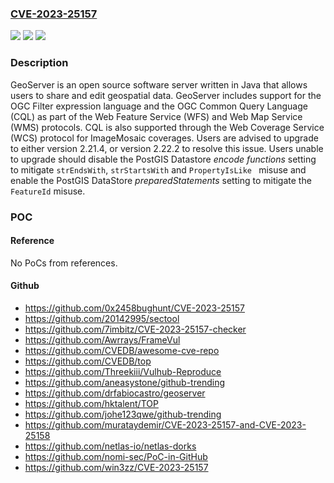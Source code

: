 ### [CVE-2023-25157](https://cve.mitre.org/cgi-bin/cvename.cgi?name=CVE-2023-25157)
![](https://img.shields.io/static/v1?label=Product&message=geoserver&color=blue)
![](https://img.shields.io/static/v1?label=Version&message=%3D%20%3E%3D%202.22.0%2C%20%3C%202.22.2%20&color=brighgreen)
![](https://img.shields.io/static/v1?label=Vulnerability&message=CWE-89%3A%20Improper%20Neutralization%20of%20Special%20Elements%20used%20in%20an%20SQL%20Command%20('SQL%20Injection')&color=brighgreen)

### Description

GeoServer is an open source software server written in Java that allows users to share and edit geospatial data. GeoServer includes support for the OGC Filter expression language and the OGC Common Query Language (CQL) as part of the Web Feature Service (WFS) and Web Map Service (WMS) protocols. CQL is also supported through the Web Coverage Service (WCS) protocol for ImageMosaic coverages. Users are advised to upgrade to either version 2.21.4, or version 2.22.2 to resolve this issue. Users unable to upgrade should disable the PostGIS Datastore *encode functions* setting to mitigate ``strEndsWith``, ``strStartsWith`` and ``PropertyIsLike `` misuse and enable the PostGIS DataStore *preparedStatements* setting to mitigate the ``FeatureId`` misuse.

### POC

#### Reference
No PoCs from references.

#### Github
- https://github.com/0x2458bughunt/CVE-2023-25157
- https://github.com/20142995/sectool
- https://github.com/7imbitz/CVE-2023-25157-checker
- https://github.com/Awrrays/FrameVul
- https://github.com/CVEDB/awesome-cve-repo
- https://github.com/CVEDB/top
- https://github.com/Threekiii/Vulhub-Reproduce
- https://github.com/aneasystone/github-trending
- https://github.com/drfabiocastro/geoserver
- https://github.com/hktalent/TOP
- https://github.com/johe123qwe/github-trending
- https://github.com/murataydemir/CVE-2023-25157-and-CVE-2023-25158
- https://github.com/netlas-io/netlas-dorks
- https://github.com/nomi-sec/PoC-in-GitHub
- https://github.com/win3zz/CVE-2023-25157


